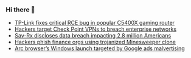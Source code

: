 ### Hi there 👋

<!--START_SECTION:feed-->
* [TP-Link fixes critical RCE bug in popular C5400X gaming router](https://www.bleepingcomputer.com/news/security/tp-link-fixes-critical-rce-bug-in-popular-c5400x-gaming-router/)
* [Hackers target Check Point VPNs to breach enterprise networks](https://www.bleepingcomputer.com/news/security/hackers-target-check-point-vpns-to-breach-enterprise-networks/)
* [Sav-Rx discloses data breach impacting 2.8 million Americans](https://www.bleepingcomputer.com/news/security/sav-rx-discloses-data-breach-impacting-28-million-americans/)
* [Hackers phish finance orgs using trojanized Minesweeper clone](https://www.bleepingcomputer.com/news/security/hackers-phish-finance-orgs-using-trojanized-minesweeper-clone/)
* [Arc browser’s Windows launch targeted by Google ads malvertising](https://www.bleepingcomputer.com/news/security/arc-browsers-windows-launch-targeted-by-google-ads-malvertising/)
<!--END_SECTION:feed-->

<!--
**frankenk/frankenk** is a ✨ _special_ ✨ repository because its `README.md` (this file) appears on your GitHub profile.

Here are some ideas to get you started:

- 🔭 I’m currently working on ...
- 🌱 I’m currently learning ...
- 👯 I’m looking to collaborate on ...
- 🤔 I’m looking for help with ...
- 💬 Ask me about ...
- 📫 How to reach me: ...
- 😄 Pronouns: ...
- ⚡ Fun fact: ...
-->



